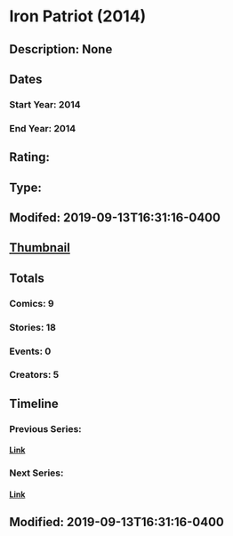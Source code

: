 # Iron Patriot (2014)
## Description: None
## Dates
### Start Year: 2014
### End Year: 2014
## Rating: 
## Type: 
## Modifed: 2019-09-13T16:31:16-0400
## [Thumbnail](http://i.annihil.us/u/prod/marvel/i/mg/4/20/54db9851f0858.jpg)
## Totals
### Comics: 9
### Stories: 18
### Events: 0
### Creators: 5
## Timeline
### Previous Series: 
#### [Link]()
### Next Series: 
#### [Link]()
## Modified: 2019-09-13T16:31:16-0400